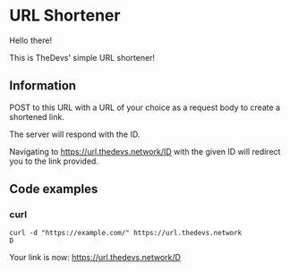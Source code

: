 URL Shortener
=============

Hello there!

This is TheDevs' simple URL shortener!

Information
------------

POST to this URL with a URL of your choice as a
request body to create a shortened link.

The server will respond with the ID.

Navigating to https://url.thedevs.network/ID with the
given ID will redirect you to the link provided.

Code examples
-------------

### curl

	curl -d "https://example.com/" https://url.thedevs.network
	D

Your link is now: https://url.thedevs.network/D
